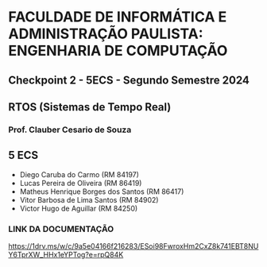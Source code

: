 # FACULDADE DE INFORMÁTICA E ADMINISTRAÇÃO PAULISTA: ENGENHARIA DE COMPUTAÇÃO
## Checkpoint 2 - 5ECS - Segundo Semestre 2024
 
## RTOS (Sistemas de Tempo Real)
### Prof. Clauber Cesario de Souza

## 5 ECS
* Diego Caruba do Carmo (RM 84197)
* Lucas Pereira de Oliveira (RM 86419)
* Matheus Henrique Borges dos Santos (RM 86417)
* Vitor Barbosa de Lima Santos (RM 84902)
* Victor Hugo de Aguillar (RM 84250)

### LINK DA DOCUMENTAÇÃO
https://1drv.ms/w/c/9a5e04166f216283/ESoi98FwroxHm2CxZ8k741EBT8NUY6TprXW_HHx1eYPTog?e=rpQ84K

